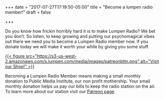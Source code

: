 +++
date = "2017-07-27T17:19:50-05:00"
title = "Become a lumpen radio member!"
draft = false

+++

Do you know how frickin horribly hard it is to make Lumpen Radio? We bet you don’t. So listen, to keep growing and putting our psychomagical vibes out there we need you to become a Lumpen Radio member now. If you donate today we will make it worth your while by giving you some stuff.

[{{< figure src="https://s3-us-west-2.amazonaws.com/s.lumpen.com/media/images/patreonbttn.png" alt="Visit our Shop!" >}}](https://www.patreon.com/bePatron?c=738882)

Becoming a Lumpen Radio Member means making a small monthly donation to Public Media Institute, our non profit mothership. Your small monthly donation helps us pay our bills to keep the radio station on the air. To learn more about our station visit our [Patreon page](https://www.patreon.com/lumpenradio).
